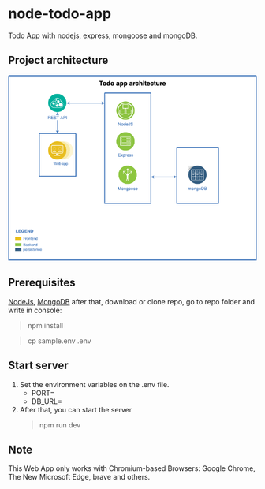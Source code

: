 # node-todo-app
Todo App with nodejs, express, mongoose and mongoDB.

## Project architecture

![Architecture of the project](docs/todo-app.png)

## Prerequisites

[NodeJs](https://nodejs.org/download/), [MongoDB](https://www.mongodb.com/download-center/community)
after that, download or clone repo, go to repo folder and write in console:
> npm install

> cp sample.env .env
## Start server
1. Set the environment variables on the .env file.
    - PORT=
    - DB_URL=
2. After that, you can start the server
    > npm run dev

## Note

This Web App only works with Chromium-based Browsers:  Google Chrome, The New Microsoft Edge, brave and others.